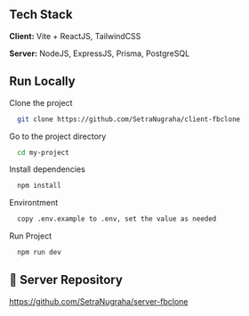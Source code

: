 ## Tech Stack

**Client:** Vite + ReactJS, TailwindCSS

**Server:** NodeJS, ExpressJS, Prisma, PostgreSQL

## Run Locally

Clone the project

```bash
  git clone https://github.com/SetraNugraha/client-fbclone
```

Go to the project directory

```bash
  cd my-project
```

Install dependencies

```bash
  npm install
```

Environtment

```bash
  copy .env.example to .env, set the value as needed
```

Run Project

```bash
  npm run dev
```

## 🔗 Server Repository

https://github.com/SetraNugraha/server-fbclone
